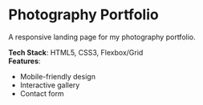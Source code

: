 # Photography Portfolio  
A responsive landing page for my photography portfolio.  

**Tech Stack**: HTML5, CSS3, Flexbox/Grid  
**Features**:  
- Mobile-friendly design  
- Interactive gallery  
- Contact form  
